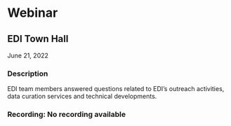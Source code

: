 # Webinar

## EDI Town Hall

June 21, 2022

### Description

EDI team members answered questions related to EDI’s outreach activities, data curation services and technical developments.

### Recording: No recording available
<!-- Webinars -->
